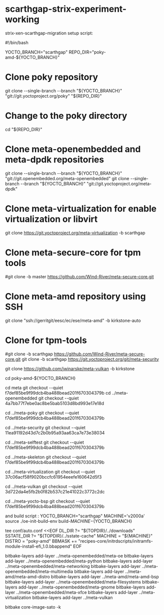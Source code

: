 # scarthgap-strix-experiment-working
strix-xen-scarthgap-migration
setup script:

#!/bin/bash

YOCTO_BRANCH="scarthgap"
REPO_DIR="poky-amd-${YOCTO_BRANCH}"

# Clone poky repository
git clone --single-branch --branch "${YOCTO_BRANCH}" "git://git.yoctoproject.org/poky" "${REPO_DIR}"

# Change to the poky directory
cd "${REPO_DIR}"

# Clone meta-openembedded and meta-dpdk repositories
git clone --single-branch --branch "${YOCTO_BRANCH}" "git://git.openembedded.org/meta-openembedded"
git clone --single-branch --branch "${YOCTO_BRANCH}" "git://git.yoctoproject.org/meta-dpdk"

# Clone meta-virtualization for enable virtualization or libvirt
git clone https://git.yoctoproject.org/meta-virtualization -b scarthgap

# Clone meta-secure-core for tpm tools
#git clone -b master https://github.com/Wind-River/meta-secure-core.git

# Clone meta-amd repository using SSH
git clone "ssh://gerritgit/eesc/ec/ese/meta-amd" -b kirkstone-auto

# Clone for tpm-tools
#git clone -b scarthgap https://github.com/Wind-River/meta-secure-core.git
git clone -b scarthgap https://git.yoctoproject.org/git/meta-security

git clone https://github.com/jwinarske/meta-vulkan -b kirkstone

cd poky-amd-${YOCTO_BRANCH}

cd meta
git checkout --quiet   f7def85be9f99dcb4ba488bead201f670304379b
cd ../meta-openembedded
git checkout --quiet   4a7bb77f7ebe0ac8be5bab5103d8bd993e17e18d

cd ../meta-poky
git checkout --quiet  f7def85be9f99dcb4ba488bead201f670304379b

cd ../meta-security
git checkout --quiet   11ea91192d43d7c2b0b95a93aa63ca7e73e38034

cd ../meta-selftest
git checkout --quiet   f7def85be9f99dcb4ba488bead201f670304379b

cd ../meta-skeleton
git checkout --quiet   f7def85be9f99dcb4ba488bead201f670304379b

cd ../meta-virtualization
git checkout --quiet  37c06acf58f9020bccfc61954eeefe160642d5f3

cd ../meta-vulkan
git checkout --quiet   3d722da4e5fb2b0f82b537c21e41022c3772c2dc

cd ../meta-yocto-bsp
git checkout --quiet  f7def85be9f99dcb4ba488bead201f670304379b





and build script :
YOCTO_BRANCH="scarthgap"
MACHINE='v2000a'
source ./oe-init-build-env build-${MACHINE}-${YOCTO_BRANCH}

tee conf/auto.conf <<EOF
DL_DIR ?= "\${TOPDIR}/../downloads"
SSTATE_DIR ?= "\${TOPDIR}/../sstate-cache"
MACHINE = "${MACHINE}"
DISTRO = "poky-amd"
BBMASK += "recipes-core/initrdscripts/initramfs-module-install-efi_1.0.bbappend"
EOF


bitbake-layers add-layer ../meta-openembedded/meta-oe
bitbake-layers add-layer ../meta-openembedded/meta-python
bitbake-layers add-layer ../meta-openembedded/meta-networking
bitbake-layers add-layer ../meta-openembedded/meta-multimedia
bitbake-layers add-layer ../meta-amd/meta-amd-distro
bitbake-layers add-layer ../meta-amd/meta-amd-bsp
bitbake-layers add-layer ../meta-openembedded/meta-filesystems
bitbake-layers add-layer ../meta-openembedded/meta-gnome
bitbake-layers add-layer ../meta-openembedded/meta-xfce
bitbake-layers add-layer ../meta-virtualization
bitbake-layers add-layer ../meta-vulkan

bitbake core-image-sato -k
